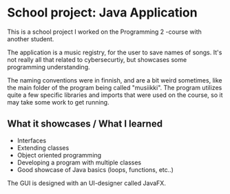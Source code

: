 # School project: Java Application

This is a school project I worked on the Programming 2 -course with another student.

The application is a music registry, for the user to save names of songs. It's not really all that related to cybersecurtiy, but showcases some programming understanding. 

The naming conventions were in finnish, and are a bit weird sometimes, like the main folder of the program being called "musiikki". The program utilizes quite a few specific libraries and imports that were used on the course, so it may take some work to get running.

## What it showcases / What I learned
* Interfaces
* Extending classes
* Object oriented programming
* Developing a program with multiple classes
* Good showcase of Java basics (loops, functions, etc..)

The GUI is designed with an UI-designer called JavaFX.
